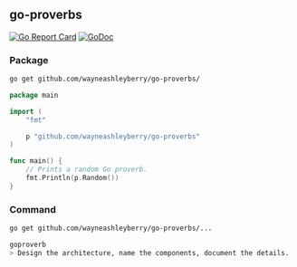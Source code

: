 ## go-proverbs

[![Go Report Card](https://goreportcard.com/badge/github.com/wayneashleyberry/go-proverbs)](https://goreportcard.com/report/github.com/wayneashleyberry/go-proverbs)
[![GoDoc](https://godoc.org/github.com/wayneashleyberry/go-proverbs?status.svg)](https://godoc.org/github.com/wayneashleyberry/go-proverbs)

### Package

```sh
go get github.com/wayneashleyberry/go-proverbs/
```

```go
package main

import (
	"fmt"

	p "github.com/wayneashleyberry/go-proverbs"
)

func main() {
    // Prints a random Go proverb.
	fmt.Println(p.Random())
}
```

### Command

```sh
go get github.com/wayneashleyberry/go-proverbs/...
```

```sh
goproverb
> Design the architecture, name the components, document the details.
```
